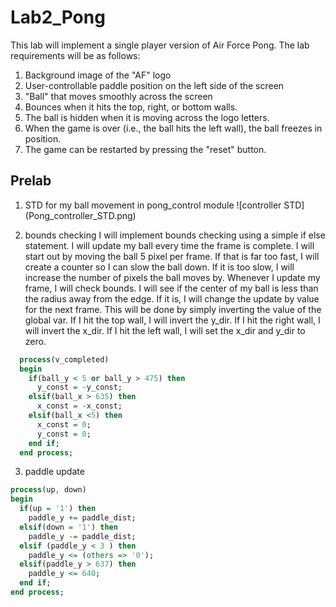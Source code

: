 Lab2_Pong
=========
This lab will implement a single player version of Air Force Pong. The lab requirements will be as follows:


1. Background image of the "AF" logo
2. User-controllable paddle position on the left side of the screen
3. "Ball" that moves smoothly across the screen
  1. Bounces when it hits the top, right, or bottom walls.
  2. The ball is hidden when it is moving across the logo letters.
  3. When the game is over (i.e., the ball hits the left wall), the ball freezes in position.
4. The game can be restarted by pressing the "reset" button.


Prelab
-------
1) STD for my ball movement in pong_control module
![controller STD] (Pong_controller_STD.png)


2) bounds checking
I will implement bounds checking using a simple if else statement. I will update my ball every time the frame is complete. I will start out by moving the ball 5 pixel per frame. If that is far too fast, I will create a counter so I can slow the ball down. If it is too slow, I will increase the number of pixels the ball moves by. Whenever I update my frame, I will check bounds. I will see if the center of my ball is less than the radius away from the edge. If it is, I will change the update by value for the next frame. This will be done by simply inverting the value of the global var. If I hit the top wall, I will invert the y_dir. If I hit the right wall, I will invert the x_dir. If I hit the left wall, I will set the x_dir and y_dir to zero. 
```vhdl
  process(v_completed)
  begin
    if(ball_y < 5 or ball_y > 475) then
      y_const = -y_const;
    elsif(ball_x > 635) then
      x_const = -x_const;
    elsif(ball_x <5) then
      x_const = 0;
      y_const = 0;
    end if;
  end process;
```

3) paddle update
```vhdl
process(up, down)
begin
  if(up = '1') then
    paddle_y += paddle_dist;
  elsif(down = '1') then
    paddle_y -= paddle_dist;
  elsif (paddle_y < 3 ) then
    paddle_y <= (others => '0');
  elsif(paddle_y > 637) then
    paddle_y <= 640;
  end if;
end process;
```



